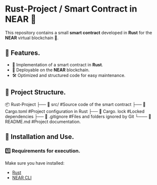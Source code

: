 # Rust-Project / Smart Contract in NEAR 🚀

This repository contains a small **smart contract** developed in **Rust** for the **NEAR** virtual blockchain 🦝.

## 📌 Features.

- 📜 Implementation of a smart contract in **Rust**.
- 🔗 Deployable on the **NEAR** blockchain.
- 🛠️ Optimized and structured code for easy maintenance.

## 📂 Project Structure.

📦 Rust-Project ├── 📂 src/ #Source code of the smart contract ├── 📜 Cargo.toml #Project configuration in Rust ├── 📜 Cargo. lock #Locked dependencies ├── 📜 .gitignore #Files and folders ignored by Git └─── 📜 README.md #Project documentation.

## 🚀 Installation and Use.

### 1️⃣ Requirements for execution.

Make sure you have installed:

- [Rust](https://www.rust-lang.org/)
- [NEAR CLI](https://github.com/near/near-cli)
